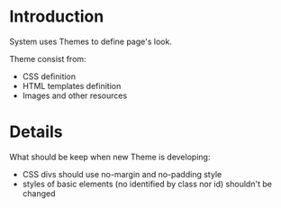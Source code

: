 # Introduction #

System uses Themes to define page's look.

Theme consist from:
  * CSS definition
  * HTML templates definition
  * Images and other resources


# Details #

What should be keep when new Theme is developing:
  * CSS divs should use no-margin and no-padding style
  * styles of basic elements (no identified by class nor id) shouldn't be changed